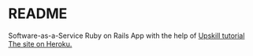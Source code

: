 # README
Software-as-a-Service Ruby on Rails App with the help of [Upskill tutorial](http://upskillcourses.com) 
[The site on Heroku.](https://vast-hamlet-31927.herokuapp.com/) 